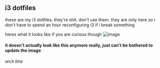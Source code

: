 ## i3 dotfiles
these are my i3 dotfiles. they're shit. don't use them. they are only here so i don't have to spend an hour reconfiguring i3 if i break something

heres what it looks like if you are curious though
![image](https://user-images.githubusercontent.com/92250654/160986305-a6b11a77-abe7-437c-b664-8a28ef7dece6.png)
#### it doesn't actually look like this anymore really, just can't be bothered to update the image

*arch btw*
